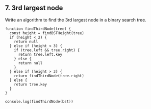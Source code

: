 ## 7. 3rd largest node

Write an algorithm to find the 3rd largest node in a binary search tree.

```
function findThirdNode(tree) {
  const height = findBSTHeight(tree)
  if (height < 2) {
    return null
  } else if (height < 3) {
    if (tree.left && tree.right) {
      return tree.left.key
    } else {
      return null
    }
  } else if (height > 3) {
    return findThirdNode(tree.right)
  } else {
    return tree.key
  }
}

console.log(findThirdNode(bst))
```
